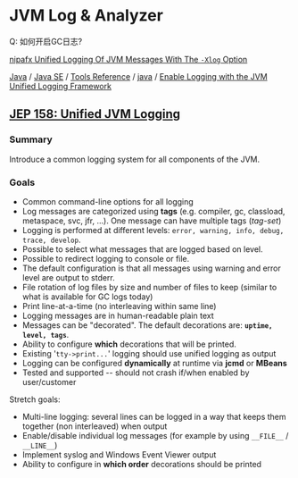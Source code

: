 # JVM Log & Analyzer

Q: 如何开启GC日志?

[nipafx Unified Logging Of JVM Messages With The `-Xlog` Option](https://nipafx.dev/java-unified-logging-xlog/) 

[Java](https://docs.oracle.com/en/java/index.html) / [Java SE](https://docs.oracle.com/en/java/javase/index.html) / [Tools Reference](https://docs.oracle.com/en/java/javase/11/tools/) / [java](https://docs.oracle.com/en/java/javase/11/tools/java.html) / [Enable Logging with the JVM Unified Logging Framework](https://docs.oracle.com/en/java/javase/11/tools/java.html#GUID-BE93ABDC-999C-4CB5-A88B-1994AAAC74D5) 



## [JEP 158: Unified JVM Logging](https://openjdk.org/jeps/158)

### Summary

Introduce a common logging system for all components of the JVM.

### Goals

- Common command-line options for all logging
- Log messages are categorized using **tags** (e.g. compiler, gc, classload, metaspace, svc, jfr, ...). One message can have multiple tags (*tag-set*)
- Logging is performed at different levels: `error, warning, info, debug, trace, develop`.
- Possible to select what messages that are logged based on level.
- Possible to redirect logging to console or file.
- The default configuration is that all messages using warning and error level are output to stderr.
- File rotation of log files by size and number of files to keep (similar to what is available for GC logs today)
- Print line-at-a-time (no interleaving within same line)
- Logging messages are in human-readable plain text
- Messages can be "decorated". The default decorations are: **`uptime, level, tags`**.
- Ability to configure **which** decorations that will be printed.
- Existing '`tty->print...`' logging should use unified logging as output
- Logging can be configured **dynamically** at runtime via **jcmd** or **MBeans**
- Tested and supported -- should not crash if/when enabled by user/customer

Stretch goals:

- Multi-line logging: several lines can be logged in a way that keeps them together (non interleaved) when output
- Enable/disable individual log messages (for example by using `__FILE__` / `__LINE__`)
- Implement syslog and Windows Event Viewer output
- Ability to configure in **which order** decorations should be printed
